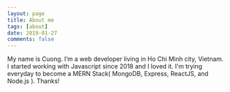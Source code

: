 ```yaml
---
layout: page
title: About me
tags: [about]
date: 2019-01-27
comments: false
---
```


My name is Cuong. I’m a web developer living in Ho Chi Minh city, Vietnam. I started working with Javascript since 2018 and I loved it. I'm trying everyday to become a MERN Stack( MongoDB, Express, ReactJS, and Node.js ).
Thanks!
